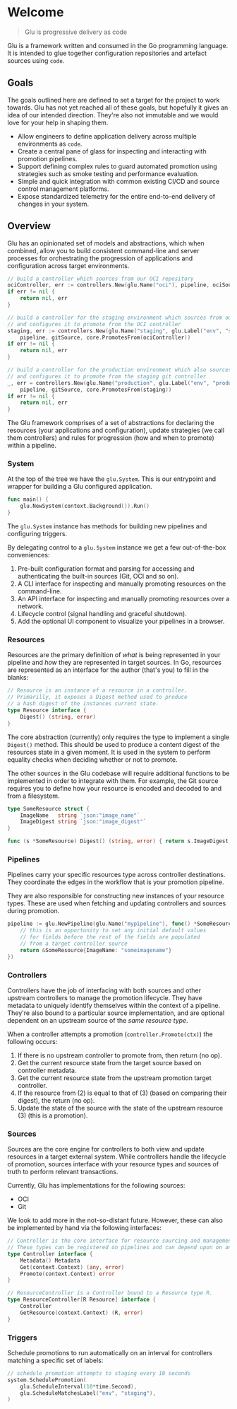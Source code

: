 # Welcome <!-- {docsify-ignore-all} -->

> Glu is progressive delivery as code

Glu is a framework written and consumed in the Go programming language.
It is intended to glue together configuration repositories and artefact sources using `code`.

## Goals

The goals outlined here are defined to set a target for the project to work towards.
Glu has not yet reached all of these goals, but hopefully it gives an idea of our intended direction.
They're also not immutable and we would love for your help in shaping them.

- Allow engineers to define application delivery across multiple environments as `code`.
- Create a central pane of glass for inspecting and interacting with promotion pipelines.
- Support defining complex rules to guard automated promotion using strategies such as smoke testing and performance evaluation.
- Simple and quick integration with common existing CI/CD and source control management platforms.
- Expose standardized telemetry for the entire end-to-end delivery of changes in your system.

## Overview

Glu has an opinionated set of models and abstractions, which when combined, allow you to build consistent command-line and server processes for orchestrating the progression of applications and configuration across target environments.

```go
// build a controller which sources from our OCI repository
ociController, err := controllers.New(glu.Name("oci"), pipeline, ociSource)
if err != nil {
    return nil, err
}

// build a controller for the staging environment which sources from our git repository
// and configures it to promote from the OCI controller
staging, err := controllers.New(glu.Name("staging", glu.Label("env", "staging")),
	pipeline, gitSource, core.PromotesFrom(ociController))
if err != nil {
	return nil, err
}

// build a controller for the production environment which also sources from our git repository
// and configures it to promote from the staging git controller
_, err = controllers.New(glu.Name("production", glu.Label("env", "production")),
	pipeline, gitSource, core.PromotesFrom(staging))
if err != nil {
	return nil, err
}
```

The Glu framework comprises of a set of abstractions for declaring the resources (your applications and configuration), update strategies (we call them controllers) and rules for progression (how and when to promote) within a pipeline.

### System

At the top of the tree we have the `glu.System`.
This is our entrypoint and wrapper for building a Glu configured application.

```go
func main() {
    glu.NewSystem(context.Background()).Run()
}
```

The `glu.System` instance has methods for building new pipelines and configuring triggers.

By delegating control to a `glu.System` instance we get a few out-of-the-box conveniences:

1. Pre-built configuration format and parsing for accessing and authenticating the built-in sources (Git, OCI and so on).
1. A CLI interface for inspecting and manually promoting resources on the command-line.
1. An API interface for inspecting and manually promoting resources over a network.
1. Lifecycle control (signal handling and graceful shutdown).
1. Add the optional UI component to visualize your pipelines in a browser.

### Resources

Resources are the primary definition of _what_ is being represented in your pipeline and _how_ they are represented in target sources.
In Go, resources are represented as an interface for the author (that's you) to fill in the blanks:

```go
// Resource is an instance of a resource in a controller.
// Primarilly, it exposes a Digest method used to produce
// a hash digest of the instances current state.
type Resource interface {
	Digest() (string, error)
}
```

The core abstraction (currently) only requires the type to implement a single `Digest()` method.
This should be used to produce a content digest of the resources state in a given moment.
It is used in the system to perform equality checks when deciding whether or not to promote.

The other sources in the Glu codebase will require additional functions to be implemented in order to integrate with them.
For example, the Git source requires you to define how your resource is encoded and decoded to and from a filesystem.

```go
type SomeResource struct {
    ImageName   string `json:"image_name"`
    ImageDigest string `json:"image_digest"`
}

func (s *SomeResource) Digest() (string, error) { return s.ImageDigest, nil }
```

### Pipelines

Pipelines carry your specific resources type across controller destinations.
They coordinate the edges in the workflow that is your promotion pipeline.

They are also responsible for constructing new instances of your resource types.
These are used when fetching and updating controllers and sources during promotion.

```go
pipeline := glu.NewPipeline(glu.Name("mypipeline"), func() *SomeResource {
    // this is an opportunity to set any initial default values
    // for fields before the rest of the fields are populated
    // from a target controller source
    return &SomeResource{ImageName: "someimagename"}
})
```

### Controllers

Controllers have the job of interfacing with both sources and other upstream controllers to manage the promotion lifecycle.
They have metadata to uniquely identify themselves within the context of a pipeline.
They're also bound to a particular source implementation, and are optional dependent on an upstream source of the _same resource type_.

When a controller attempts a promotion (`controller.Promote(ctx)`) the following occurs:

1. If there is no upstream controller to promote from, then return (no op).
2. Get the current resource state from the target source based on controller metadata.
3. Get the current resource state from the upstream promotion target controller.
4. If the resource from (2) is equal to that of (3) (based on comparing their digest), the return (no op).
5. Update the state of the source with the state of the upstream resource (3) (this is a promotion).

### Sources

Sources are the core engine for controllers to both view and update resources in a target external system.
While controllers handle the lifecycle of promotion, sources interface with your resource types and sources of truth to perform relevant transactions.

Currently, Glu has implementations for the following sources:

- OCI
- Git

We look to add more in the not-so-distant future. However, these can also be implemented by hand via the following interfaces:

```go
// Controller is the core interface for resource sourcing and management.
// These types can be registered on pipelines and can depend upon on another for promotion.
type Controller interface {
	Metadata() Metadata
	Get(context.Context) (any, error)
	Promote(context.Context) error
}

// ResourceController is a Controller bound to a Resource type R.
type ResourceController[R Resource] interface {
	Controller
	GetResource(context.Context) (R, error)
}
```

### Triggers

Schedule promotions to run automatically on an interval for controllers matching a specific set of labels:

```go
// schedule promotion attempts to staging every 10 seconds
system.SchedulePromotion(
    glu.ScheduleInterval(10*time.Second),
    glu.ScheduleMatchesLabel("env", "staging"),
)
```

